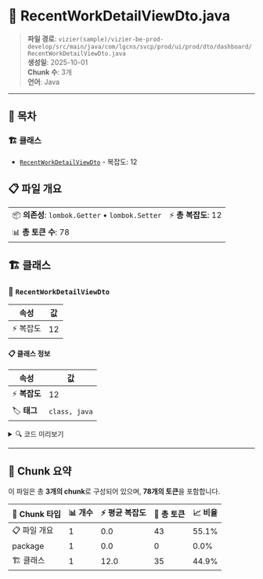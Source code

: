 # 📄 RecentWorkDetailViewDto.java

> **파일 경로**: `vizier(sample)/vizier-be-prod-develop/src/main/java/com/lgcns/svcp/prod/ui/prod/dto/dashboard/RecentWorkDetailViewDto.java`  
> **생성일**: 2025-10-01  
> **Chunk 수**: 3개  
> **언어**: Java
---

## 📑 목차

### 🏗️ 클래스
- [`RecentWorkDetailViewDto`](#class-recentworkdetailviewdto) - 복잡도: 12

## 📋 파일 개요

| | |
|--|--|
| 📦 **의존성**: `lombok.Getter` • `lombok.Setter` | ⚡ **총 복잡도**: 12 |
| 📊 **총 토큰 수**: 78 |  |



## 🏗️ 클래스

### <a id="class-recentworkdetailviewdto"></a>🎯 `RecentWorkDetailViewDto`

| 속성 | 값 |
|------|----|
| ⚡ 복잡도 | 12 |



#### 📋 클래스 정보

| 속성 | 값 |
|------|----|
| ⚡ **복잡도** | 12 || 📍 **라인 범위** | 8-8 |
| 🏷️ **태그** | `class, java` |

<details>
<summary>🔍 코드 미리보기</summary>

```java
public class RecentWorkDetailViewDto {
	
	private String objUuid;
	private String category;
	private String type;
	private String objName;
	private String objCode;
	private String workTypeName;
	private String workTypeCode;
	private String responsibleDept;
	private String responsibleUser;
	private String workDate;
}...
```

**Chunk 정보**
- 🆔 **ID**: `7b5175819206`
- 📍 **라인**: 8-8
- 📊 **토큰**: 35
- 🏷️ **태그**: `class, java`

</details>

---





## 🧩 Chunk 요약

이 파일은 총 **3개의 chunk**로 구성되어 있으며, **78개의 토큰**을 포함합니다.

| 🧩 Chunk 타입 | 📊 개수 | ⚡ 평균 복잡도 | 📝 총 토큰 | 📈 비율 |
|---------------|--------|-------------|----------|--------|
| 📋 파일 개요 | 1 | 0.0 | 43 | 55.1% |
| package | 1 | 0.0 | 0 | 0.0% |
| 🏗️ 클래스 | 1 | 12.0 | 35 | 44.9% |

